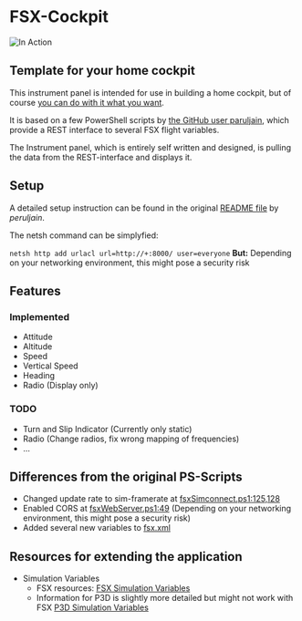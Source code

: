 # FSX-Cockpit

![In Action](doc/20191223_095210.gif)

## Template for your home cockpit

This instrument panel is intended for use in building a home cockpit, but of course [you can do with it what you want](LICENSE).

It is based on a few PowerShell scripts by [the GitHub user paruljain](https://github.com/paruljain/fsx), which provide a REST interface to several FSX flight variables.

The Instrument panel, which is entirely self written and designed, is pulling the data from the REST-interface and displays it.

## Setup

A detailed setup instruction can be found in the original [README file](README_ORIG.md) by *peruljain*.

The netsh command can be simplyfied:

`
   netsh http add urlacl url=http://+:8000/ user=everyone
`
**But:** Depending on your networking environment, this might pose a security risk 

## Features

### Implemented

- Attitude
- Altitude
- Speed
- Vertical Speed
- Heading
- Radio (Display only)

### TODO

- Turn and Slip Indicator (Currently only static)
- Radio (Change radios, fix wrong mapping of frequencies)
- ...

## Differences from the original PS-Scripts

- Changed update rate to sim-framerate at [fsxSimconnect.ps1:125,128](fsxSimconnect.ps1)
- Enabled CORS at [fsxWebServer.ps1:49](fsxWebServer.ps1) (Depending on your networking environment, this might pose a security risk)
- Added several new variables to [fsx.xml](fsx.xml)

## Resources for extending the application

- Simulation Variables
  - FSX resources: [FSX Simulation Variables](https://docs.microsoft.com/en-us/previous-versions/microsoft-esp/cc526981(v=msdn.10))
  - Information for P3D is slightly more detailed but might not work with FSX [P3D Simulation Variables](http://www.prepar3d.com/SDKv3/LearningCenter/utilities/variables/simulation_variables.html)
